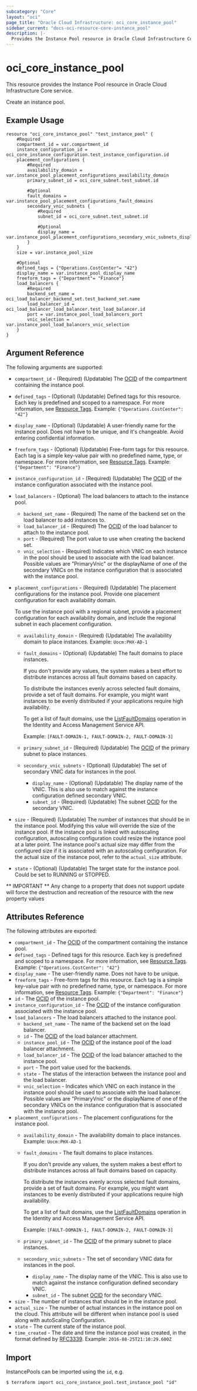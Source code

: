 ```yaml
---
subcategory: "Core"
layout: "oci"
page_title: "Oracle Cloud Infrastructure: oci_core_instance_pool"
sidebar_current: "docs-oci-resource-core-instance_pool"
description: |-
  Provides the Instance Pool resource in Oracle Cloud Infrastructure Core service
---
```


# oci_core_instance_pool
This resource provides the Instance Pool resource in Oracle Cloud Infrastructure Core service.

Create an instance pool.

## Example Usage

```hcl
resource "oci_core_instance_pool" "test_instance_pool" {
	#Required
	compartment_id = var.compartment_id
	instance_configuration_id = oci_core_instance_configuration.test_instance_configuration.id
	placement_configurations {
		#Required
		availability_domain = var.instance_pool_placement_configurations_availability_domain
		primary_subnet_id = oci_core_subnet.test_subnet.id

		#Optional
		fault_domains = var.instance_pool_placement_configurations_fault_domains
		secondary_vnic_subnets {
			#Required
			subnet_id = oci_core_subnet.test_subnet.id

			#Optional
			display_name = var.instance_pool_placement_configurations_secondary_vnic_subnets_display_name
		}
	}
	size = var.instance_pool_size

	#Optional
	defined_tags = {"Operations.CostCenter"= "42"}
	display_name = var.instance_pool_display_name
	freeform_tags = {"Department"= "Finance"}
	load_balancers {
		#Required
		backend_set_name = oci_load_balancer_backend_set.test_backend_set.name
		load_balancer_id = oci_load_balancer_load_balancer.test_load_balancer.id
		port = var.instance_pool_load_balancers_port
		vnic_selection = var.instance_pool_load_balancers_vnic_selection
	}
}
```

## Argument Reference

The following arguments are supported:

* `compartment_id` - (Required) (Updatable) The [OCID](https://docs.cloud.oracle.com/iaas/Content/General/Concepts/identifiers.htm) of the compartment containing the instance pool. 
* `defined_tags` - (Optional) (Updatable) Defined tags for this resource. Each key is predefined and scoped to a namespace. For more information, see [Resource Tags](https://docs.cloud.oracle.com/iaas/Content/General/Concepts/resourcetags.htm).  Example: `{"Operations.CostCenter": "42"}` 
* `display_name` - (Optional) (Updatable) A user-friendly name for the instance pool. Does not have to be unique, and it's changeable. Avoid entering confidential information. 
* `freeform_tags` - (Optional) (Updatable) Free-form tags for this resource. Each tag is a simple key-value pair with no predefined name, type, or namespace. For more information, see [Resource Tags](https://docs.cloud.oracle.com/iaas/Content/General/Concepts/resourcetags.htm).  Example: `{"Department": "Finance"}` 
* `instance_configuration_id` - (Required) (Updatable) The [OCID](https://docs.cloud.oracle.com/iaas/Content/General/Concepts/identifiers.htm) of the instance configuration associated with the instance pool. 
* `load_balancers` - (Optional) The load balancers to attach to the instance pool. 
	* `backend_set_name` - (Required) The name of the backend set on the load balancer to add instances to.
	* `load_balancer_id` - (Required) The [OCID](https://docs.cloud.oracle.com/iaas/Content/General/Concepts/identifiers.htm) of the load balancer to attach to the instance pool. 
	* `port` - (Required) The port value to use when creating the backend set.
	* `vnic_selection` - (Required) Indicates which VNIC on each instance in the pool should be used to associate with the load balancer. Possible values are "PrimaryVnic" or the displayName of one of the secondary VNICs on the instance configuration that is associated with the instance pool.
* `placement_configurations` - (Required) (Updatable) The placement configurations for the instance pool. Provide one placement configuration for each availability domain.

	To use the instance pool with a regional subnet, provide a placement configuration for each availability domain, and include the regional subnet in each placement configuration. 
	* `availability_domain` - (Required) (Updatable) The availability domain to place instances.  Example: `Uocm:PHX-AD-1` 
	* `fault_domains` - (Optional) (Updatable) The fault domains to place instances.

		If you don't provide any values, the system makes a best effort to distribute instances across all fault domains based on capacity.

		To distribute the instances evenly across selected fault domains, provide a set of fault domains. For example, you might want instances to be evenly distributed if your applications require high availability.

		To get a list of fault domains, use the [ListFaultDomains](https://docs.cloud.oracle.com/iaas/api/#/en/identity/20160918/FaultDomain/ListFaultDomains) operation in the Identity and Access Management Service API.

		Example: `[FAULT-DOMAIN-1, FAULT-DOMAIN-2, FAULT-DOMAIN-3]` 
	* `primary_subnet_id` - (Required) (Updatable) The [OCID](https://docs.cloud.oracle.com/iaas/Content/General/Concepts/identifiers.htm) of the primary subnet to place instances. 
	* `secondary_vnic_subnets` - (Optional) (Updatable) The set of secondary VNIC data for instances in the pool.
		* `display_name` - (Optional) (Updatable) The display name of the VNIC. This is also use to match against the instance configuration defined secondary VNIC. 
		* `subnet_id` - (Required) (Updatable) The subnet [OCID](https://docs.cloud.oracle.com/iaas/Content/General/Concepts/identifiers.htm) for the secondary VNIC.
* `size` - (Required) (Updatable) The number of instances that should be in the instance pool. Modifying this value will override the size of the instance pool. If the instance pool is linked with autoscaling configuration, autoscaling configuration could resize the instance pool at a later point. The instance pool's actual size may differ from the configured size if it is associated with an autoscaling configuration. For the actual size of the instance pool, refer to the `actual_size` attribute.
* `state` - (Optional) (Updatable) The target state for the instance pool. Could be set to RUNNING or STOPPED.


** IMPORTANT **
Any change to a property that does not support update will force the destruction and recreation of the resource with the new property values

## Attributes Reference

The following attributes are exported:

* `compartment_id` - The [OCID](https://docs.cloud.oracle.com/iaas/Content/General/Concepts/identifiers.htm) of the compartment containing the instance pool. 
* `defined_tags` - Defined tags for this resource. Each key is predefined and scoped to a namespace. For more information, see [Resource Tags](https://docs.cloud.oracle.com/iaas/Content/General/Concepts/resourcetags.htm).  Example: `{"Operations.CostCenter": "42"}` 
* `display_name` - The user-friendly name.  Does not have to be unique.
* `freeform_tags` - Free-form tags for this resource. Each tag is a simple key-value pair with no predefined name, type, or namespace. For more information, see [Resource Tags](https://docs.cloud.oracle.com/iaas/Content/General/Concepts/resourcetags.htm).  Example: `{"Department": "Finance"}` 
* `id` - The [OCID](https://docs.cloud.oracle.com/iaas/Content/General/Concepts/identifiers.htm) of the instance pool.
* `instance_configuration_id` - The [OCID](https://docs.cloud.oracle.com/iaas/Content/General/Concepts/identifiers.htm) of the instance configuration associated with the instance pool. 
* `load_balancers` - The load balancers attached to the instance pool. 
	* `backend_set_name` - The name of the backend set on the load balancer.
	* `id` - The [OCID](https://docs.cloud.oracle.com/iaas/Content/General/Concepts/identifiers.htm) of the load balancer attachment.
	* `instance_pool_id` - The [OCID](https://docs.cloud.oracle.com/iaas/Content/General/Concepts/identifiers.htm) of the instance pool of the load balancer attachment. 
	* `load_balancer_id` - The [OCID](https://docs.cloud.oracle.com/iaas/Content/General/Concepts/identifiers.htm) of the load balancer attached to the instance pool. 
	* `port` - The port value used for the backends.
	* `state` - The status of the interaction between the instance pool and the load balancer.
	* `vnic_selection` - Indicates which VNIC on each instance in the instance pool should be used to associate with the load balancer. Possible values are "PrimaryVnic" or the displayName of one of the secondary VNICs on the instance configuration that is associated with the instance pool.
* `placement_configurations` - The placement configurations for the instance pool.
	* `availability_domain` - The availability domain to place instances.  Example: `Uocm:PHX-AD-1` 
	* `fault_domains` - The fault domains to place instances.

		If you don't provide any values, the system makes a best effort to distribute instances across all fault domains based on capacity.

		To distribute the instances evenly across selected fault domains, provide a set of fault domains. For example, you might want instances to be evenly distributed if your applications require high availability.

		To get a list of fault domains, use the [ListFaultDomains](https://docs.cloud.oracle.com/iaas/api/#/en/identity/20160918/FaultDomain/ListFaultDomains) operation in the Identity and Access Management Service API.

		Example: `[FAULT-DOMAIN-1, FAULT-DOMAIN-2, FAULT-DOMAIN-3]` 
	* `primary_subnet_id` - The [OCID](https://docs.cloud.oracle.com/iaas/Content/General/Concepts/identifiers.htm) of the primary subnet to place instances. 
	* `secondary_vnic_subnets` - The set of secondary VNIC data for instances in the pool.
		* `display_name` - The display name of the VNIC. This is also use to match against the instance configuration defined secondary VNIC. 
		* `subnet_id` - The subnet [OCID](https://docs.cloud.oracle.com/iaas/Content/General/Concepts/identifiers.htm) for the secondary VNIC.
* `size` - The number of instances that should be in the instance pool.
* `actual_size` - The number of actual instances in the instance pool on the cloud. This attribute will be different when instance pool is used along with autoScaling Configuration.
* `state` - The current state of the instance pool.
* `time_created` - The date and time the instance pool was created, in the format defined by [RFC3339](https://tools.ietf.org/html/rfc3339). Example: `2016-08-25T21:10:29.600Z` 

## Import

InstancePools can be imported using the `id`, e.g.

```
$ terraform import oci_core_instance_pool.test_instance_pool "id"
```

